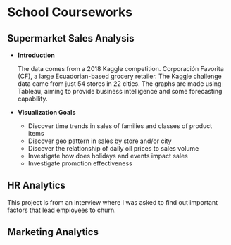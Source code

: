# School Courseworks

## Supermarket Sales Analysis
* **Introduction**

  The data comes from a 2018 Kaggle competition. Corporación Favorita (CF), a large Ecuadorian-based grocery retailer. The     Kaggle challenge data came from just 54 stores in 22 cities. The graphs are made using Tableau, aiming to provide business intelligence and some forecasting capability.

* **Visualization Goals**
  * Discover time trends in sales of families and classes of product items
  * Discover geo pattern in sales by store and/or city
  * Discover the relationship of daily oil prices to sales volume
  * Investigate how does holidays and events impact sales
   * Investigate promotion effectiveness
   
## HR Analytics
This project is from an interview where I was asked to find out important factors that lead employees to churn.

## Marketing Analytics
